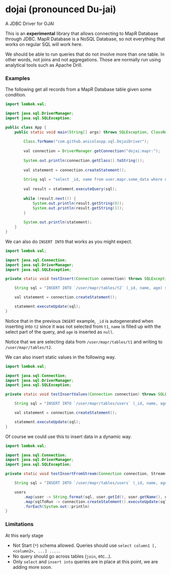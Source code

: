 # dojai (pronounced Du-jai)
A JDBC Driver for OJAI

This is an **experimental** library that allows connecting to MapR Database through JDBC. MapR Database is a NoSQL Database, so not everything that works on regular SQL will work here. 

We should be able to run queries that do not involve more than one table. In other words, not joins and not aggregations. Those are normally run using analytical tools such as Apache Drill. 

### Examples

The following get all records from a MapR Database table given some condition. 

```java
import lombok.val;

import java.sql.DriverManager;
import java.sql.SQLException;

public class App {
    public static void main(String[] args) throws SQLException, ClassNotFoundException {
    
        Class.forName("com.github.anicolaspp.sql.DojaiDriver");
        
        val connection = DriverManager.getConnection("dojai:mapr:");
    
        System.out.println(connection.getClass().toString());
        
        val statement = connection.createStatement();
        
        String sql = "select _id, name from user.mapr.some_data where name = pepe or name = lolo limit 10";
        
        val result = statement.executeQuery(sql);
        
        while (result.next()) {
            System.out.println(result.getString(0));
            System.out.println(result.getString(1));
        }
    
        System.out.println(statement);
    }
}
```

We can also do `INSERT INTO` that works as you might expect. 

```java
import lombok.val;

import java.sql.Connection;
import java.sql.DriverManager;
import java.sql.SQLException;

private static void testInsert(Connection connection) throws SQLException {

    String sql = "INSERT INTO `/user/mapr/tables/t2` (_id, name, age) select name as n from `/user/mapr/tables/t1`";

    val statement = connection.createStatement();

    statement.executeUpdate(sql);
}
```

Notice that in the previous `INSERT` example, `_id` is autogenerated when inserting into `t2` since it was not selected from `t1`, `name` is filled up with the select part of the query, and `age` is inserted as `null`.

Notice that we are selecting data from `/user/mapr/tables/t1` and writing to `/user/mapr/tables/t2`.

We can also insert static values in the following way.

```java
import lombok.val;

import java.sql.Connection;
import java.sql.DriverManager;
import java.sql.SQLException;

private static void testInsertValues(Connection connection) throws SQLException {

    String sql = "INSERT INTO `/user/mapr/tables/users` (_id, name, age) Values ("001", "nick", 30)";

    val statement = connection.createStatement();

    statement.executeUpdate(sql);
}
```

Of course we could use this to insert data in a dynamic way. 

```java
import lombok.val;

import java.sql.Connection;
import java.sql.DriverManager;
import java.sql.SQLException;

private static void testInsertFromStream(Connection connection, Stream<User> users) throws SQLException {

    String sql = "INSERT INTO `/user/mapr/tables/users` (_id, name, age) Values (%s, %s, %d)";

    users
        .map(user -> String.format(sql, user.getId(), user.getName(), user.getAge())
        .map(sqlToRun -> connection.createStatement().executeUpdate(sqlToRun))
        .forEach(System.out::println)
}
```

### Limitations

At this early stage 

- Not Start (`*`) schema allowed. Queries should use `select column1 [,<column2>, ...] ....`.
- No query should go across tables (`join`, etc...).
- Only `select` and `insert into` queries are in place at this point, we are adding more soon. 
